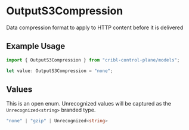 # OutputS3Compression

Data compression format to apply to HTTP content before it is delivered

## Example Usage

```typescript
import { OutputS3Compression } from "cribl-control-plane/models";

let value: OutputS3Compression = "none";
```

## Values

This is an open enum. Unrecognized values will be captured as the `Unrecognized<string>` branded type.

```typescript
"none" | "gzip" | Unrecognized<string>
```